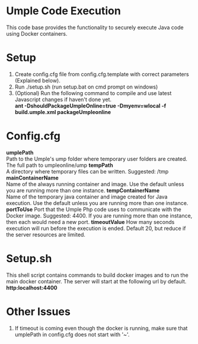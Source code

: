 # Umple Code Execution

This code base provides the functionality to securely execute Java code using Docker containers.

# Setup

1. Create config.cfg file from config.cfg.template with correct parameters (Explained below).
2. Run ./setup.sh (run setup.bat on cmd prompt on windows)
3. (Optional) Run the following command to compile and use latest Javascript changes if haven't done yet.  
   **ant -DshouldPackageUmpleOnline=true -Dmyenv=wlocal -f build.umple.xml packageUmpleonline**

# Config.cfg

**umplePath**  
Path to the Umple's ump folder where temporary user folders are created. The full path to umpleonline/ump
**tempPath**  
A directory where temporary files can be written. Suggested: /tmp
**mainContainerName**  
Name of the always running container and image. Use the default unless you are running more than one instance.
**tempContainerName**  
Name of the temporary java container and image created for Java execution. Use the default unless you are running more than one instance.
**portToUse**
Port that the Umple Php code uses to communicate with the Docker image. Suggested: 4400. If you are running more than one instance, then each would need a new port.
**timeoutValue**
How many seconds execution will run before the execution is ended. Default 20, but reduce if the server resources are limited.

# Setup.sh

This shell script contains commands to build docker images and to run the main docker container. The server will start at the following url by default.  
**http:localhost:4400**

# Other Issues

1. If timeout is coming even though the docker is running, make sure that umplePath in config.cfg does not start with '~'.
